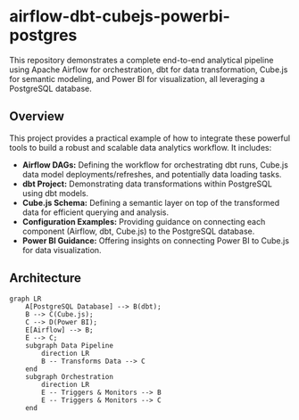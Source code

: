 # airflow-dbt-cubejs-powerbi-postgres

This repository demonstrates a complete end-to-end analytical pipeline using Apache Airflow for orchestration, dbt for data transformation, Cube.js for semantic modeling, and Power BI for visualization, all leveraging a PostgreSQL database.

## Overview

This project provides a practical example of how to integrate these powerful tools to build a robust and scalable data analytics workflow. It includes:

* **Airflow DAGs:** Defining the workflow for orchestrating dbt runs, Cube.js data model deployments/refreshes, and potentially data loading tasks.
* **dbt Project:** Demonstrating data transformations within PostgreSQL using dbt models.
* **Cube.js Schema:** Defining a semantic layer on top of the transformed data for efficient querying and analysis.
* **Configuration Examples:** Providing guidance on connecting each component (Airflow, dbt, Cube.js) to the PostgreSQL database.
* **Power BI Guidance:** Offering insights on connecting Power BI to Cube.js for data visualization.

## Architecture

```mermaid
graph LR
    A[PostgreSQL Database] --> B(dbt);
    B --> C(Cube.js);
    C --> D(Power BI);
    E[Airflow] --> B;
    E --> C;
    subgraph Data Pipeline
        direction LR
        B -- Transforms Data --> C
    end
    subgraph Orchestration
        direction LR
        E -- Triggers & Monitors --> B
        E -- Triggers & Monitors --> C
    end